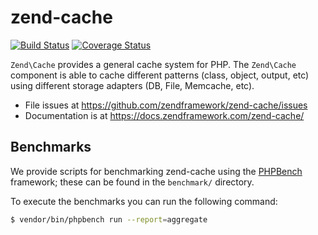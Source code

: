 # zend-cache

[![Build Status](https://secure.travis-ci.org/zendframework/zend-cache.svg?branch=master)](https://secure.travis-ci.org/zendframework/zend-cache)
[![Coverage Status](https://coveralls.io/repos/zendframework/zend-cache/badge.svg?branch=master)](https://coveralls.io/r/zendframework/zend-cache?branch=master)

`Zend\Cache` provides a general cache system for PHP. The `Zend\Cache` component
is able to cache different patterns (class, object, output, etc) using different
storage adapters (DB, File, Memcache, etc).


- File issues at https://github.com/zendframework/zend-cache/issues
- Documentation is at https://docs.zendframework.com/zend-cache/

## Benchmarks

We provide scripts for benchmarking zend-cache using the
[PHPBench](https://github.com/phpbench/phpbench) framework; these can be
found in the `benchmark/` directory.

To execute the benchmarks you can run the following command:

```bash
$ vendor/bin/phpbench run --report=aggregate
```
